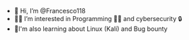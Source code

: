 - 👋 Hi, I’m @Francesco118
- 🕵️‍♂️ I’m interested in Programming 👨‍💻 and cybersecurity 🔒
- 🐉I'm also learning about Linux (Kali) and Bug bounty 

<!--  - 💞️ I’m looking to collaborate on ...
- 📫 How to reach me 

<!---
Francesco118/Francesco118 is a ✨ special ✨ repository because its `README.md` (this file) appears on your GitHub profile.
You can click the Preview link to take a look at your changes.
--->
